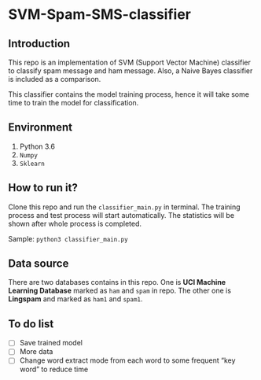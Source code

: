 # SVM-Spam-SMS-classifier

## Introduction
This repo is an implementation of SVM (Support Vector Machine) classifier to classify spam message and ham message. Also, a Naive Bayes classifier is included as a comparison. 

This classifier contains the model training process, hence it will take some time to train the model for classification.

## Environment
1. Python 3.6
2. `Numpy`
3. `Sklearn`

## How to run it?
Clone this repo and run the `classifier_main.py` in terminal. The training process and test process will start automatically. The statistics will be shown after whole process is completed.

Sample:
`python3 classifier_main.py`

## Data source
There are two databases contains in this repo. One is **UCI Machine Learning Database** marked as `ham` and `spam` in repo. The other one is **Lingspam** and marked as `ham1` and `spam1`.

## To do list
- [ ] Save trained model
- [ ] More data
- [ ] Change word extract mode from each word to some frequent “key word” to reduce time
